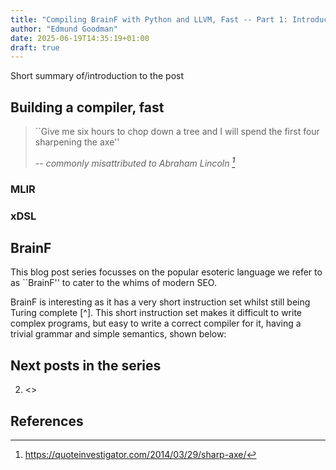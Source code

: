 ```yaml
---
title: "Compiling BrainF with Python and LLVM, Fast -- Part 1: Introduction"
author: "Edmund Goodman"
date: 2025-06-19T14:35:19+01:00
draft: true
---
```


Short summary of/introduction to the post

<!--more-->

## Building a compiler, fast

> ``Give me six hours to chop down a tree and I will spend the first four
> sharpening the axe''
>
> -- *commonly misattributed to Abraham Lincoln [^1]*

<!-- Sean Silva figure -->

### MLIR

### xDSL


## BrainF

This blog post series focusses on the popular esoteric language we refer to as ``BrainF'' to cater to the whims of modern SEO.

BrainF is interesting as it has a very short instruction set whilst still being
Turing complete [^]. This short instruction set makes it difficult to write
complex programs, but easy to write a correct compiler for it, having a trivial
grammar and simple semantics, shown below:

<!-- Table of instructions -->
<!-- Grammar  -->

## Next posts in the series

2. <>

## References

[^1]: <https://quoteinvestigator.com/2014/03/29/sharp-axe/>
